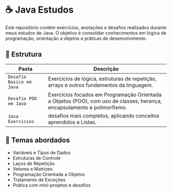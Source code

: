 # ☕ Java Estudos

Este repositório contém exercícios, anotações e desafios realizados durante meus estudos de Java. O objetivo é consolidar conhecimentos em lógica de programação, orientação a objetos e práticas de desenvolvimento.

## 📁 Estrutura

| Pasta              | Descrição |
|--------------------|-----------|
| `Desafio Basico em Java`| Exercícios de lógica, estruturas de repetição, arrays e outros fundamentos da linguagem. |
| `Desafio POO em Java`   | Exercícios focados em Programação Orientada a Objetos (POO), com uso de classes, herança, encapsulamento e polimorfismo. |
| `Java Exercicios`|desafios mais completos, aplicando conceitos aprendidos e Listas.|

## 🧠 Temas abordados

- Variáveis e Tipos de Dados
- Estruturas de Controle
- Laços de Repetição
- Vetores e Matrizes
- Programação Orientada a Objetos
- Tratamento de Exceções
- Prática com mini-projetos e desafios
